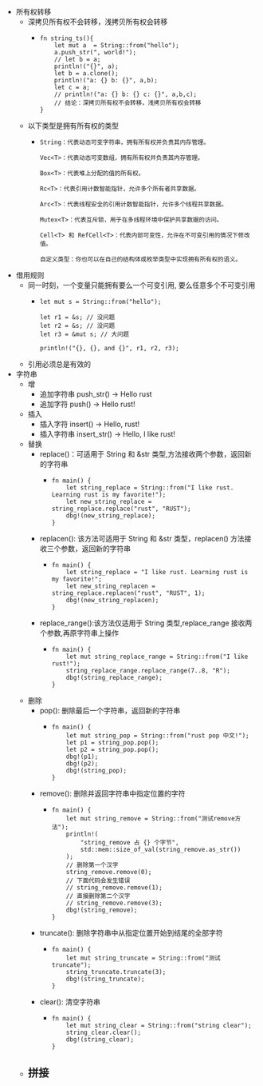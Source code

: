 - 所有权转移
	- 深拷贝所有权不会转移，浅拷贝所有权会转移
		- ```
		  fn string_ts(){
		      let mut a  = String::from("hello");
		      a.push_str(", world!");
		      // let b = a;
		      println!("{}", a);
		      let b = a.clone();
		      println!("a: {} b: {}", a,b);
		      let c = a;
		      // println!("a: {} b: {} c: {}", a,b,c);
		      // 结论：深拷贝所有权不会转移，浅拷贝所有权会转移
		  }
		  ```
	- 以下类型是拥有所有权的类型
		- ```
		  String：代表动态可变字符串，拥有所有权并负责其内存管理。
		  
		  Vec<T>：代表动态可变数组，拥有所有权并负责其内存管理。
		  
		  Box<T>：代表堆上分配的值的所有权。
		  
		  Rc<T>：代表引用计数智能指针，允许多个所有者共享数据。
		  
		  Arc<T>：代表线程安全的引用计数智能指针，允许多个线程共享数据。
		  
		  Mutex<T>：代表互斥锁，用于在多线程环境中保护共享数据的访问。
		  
		  Cell<T> 和 RefCell<T>：代表内部可变性，允许在不可变引用的情况下修改值。
		  
		  自定义类型：你也可以在自己的结构体或枚举类型中实现拥有所有权的语义。
		  ```
- 借用规则
	- 同一时刻，一个变量只能拥有要么一个可变引用, 要么任意多个不可变引用
		- ```
		  let mut s = String::from("hello");
		  
		  let r1 = &s; // 没问题
		  let r2 = &s; // 没问题
		  let r3 = &mut s; // 大问题
		  
		  println!("{}, {}, and {}", r1, r2, r3);
		  ```
	- 引用必须总是有效的
- 字符串
	- 增
		- 追加字符串 push_str() -> Hello rust
		- 追加字符 push() -> Hello rust!
	- 插入
		- 插入字符 insert() -> Hello, rust!
		- 插入字符串 insert_str() -> Hello, I like rust!
	- 替换
		- replace()：可适用于 String 和 &str 类型,方法接收两个参数，返回新的字符串
			- ```
			  fn main() {
			      let string_replace = String::from("I like rust. Learning rust is my favorite!");
			      let new_string_replace = string_replace.replace("rust", "RUST");
			      dbg!(new_string_replace);
			  }
			  ```
		- replacen(): 该方法可适用于 String 和 &str 类型，replacen() 方法接收三个参数，返回新的字符串
			- ```
			  fn main() {
			      let string_replace = "I like rust. Learning rust is my favorite!";
			      let new_string_replacen = string_replace.replacen("rust", "RUST", 1);
			      dbg!(new_string_replacen);
			  }
			  ```
		- replace_range():该方法仅适用于 String 类型,replace_range 接收两个参数,再原字符串上操作
			- ```
			  fn main() {
			      let mut string_replace_range = String::from("I like rust!");
			      string_replace_range.replace_range(7..8, "R");
			      dbg!(string_replace_range);
			  }
			  ```
	- 删除
		- pop(): 删除最后一个字符串，返回新的字符串
			- ```
			  fn main() {
			      let mut string_pop = String::from("rust pop 中文!");
			      let p1 = string_pop.pop();
			      let p2 = string_pop.pop();
			      dbg!(p1);
			      dbg!(p2);
			      dbg!(string_pop);
			  }
			  ```
		- remove(): 删除并返回字符串中指定位置的字符
			- ```
			  fn main() {
			      let mut string_remove = String::from("测试remove方法");
			      println!(
			          "string_remove 占 {} 个字节",
			          std::mem::size_of_val(string_remove.as_str())
			      );
			      // 删除第一个汉字
			      string_remove.remove(0);
			      // 下面代码会发生错误
			      // string_remove.remove(1);
			      // 直接删除第二个汉字
			      // string_remove.remove(3);
			      dbg!(string_remove);
			  }
			  ```
		- truncate():  删除字符串中从指定位置开始到结尾的全部字符
			- ```
			  fn main() {
			      let mut string_truncate = String::from("测试truncate");
			      string_truncate.truncate(3);
			      dbg!(string_truncate);
			  }
			  ```
		- clear():  清空字符串
			- ```
			  fn main() {
			      let mut string_clear = String::from("string clear");
			      string_clear.clear();
			      dbg!(string_clear);
			  }
			  ```
	- 拼接
		-
